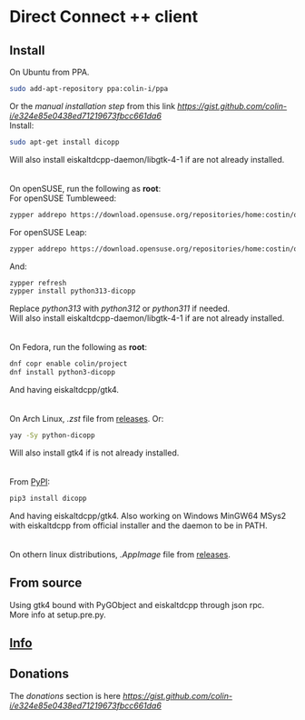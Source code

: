 # Direct Connect ++ client

## Install
On Ubuntu from PPA.
```sh
sudo add-apt-repository ppa:colin-i/ppa
```
Or the *manual installation step* from this link *https://gist.github.com/colin-i/e324e85e0438ed71219673fbcc661da6* \
Install:
```sh
sudo apt-get install dicopp
```
Will also install eiskaltdcpp-daemon/libgtk-4-1 if are not already installed.\
\
\
On openSUSE, run the following as __root__:\
For openSUSE Tumbleweed:
```sh
zypper addrepo https://download.opensuse.org/repositories/home:costin/openSUSE_Tumbleweed/home:costin.repo
```
For openSUSE Leap:
```sh
zypper addrepo https://download.opensuse.org/repositories/home:costin/openSUSE_Leap_16.0/home:costin.repo
```
And:
```sh
zypper refresh
zypper install python313-dicopp
```
Replace *python313* with *python312* or *python311* if needed.\
Will also install eiskaltdcpp-daemon/libgtk-4-1 if are not already installed.\
\
\
On Fedora, run the following as __root__:
```sh
dnf copr enable colin/project
dnf install python3-dicopp
```
And having eiskaltdcpp/gtk4.\
\
\
On Arch Linux, <i>.zst</i> file from [releases](https://github.com/colin-i/dico/releases). Or:
```sh
yay -Sy python-dicopp
```
Will also install gtk4 if is not already installed.\
\
\
From [PyPI](https://pypi.org/project/dicopp):
```sh
pip3 install dicopp
```
And having eiskaltdcpp/gtk4. Also working on Windows MinGW64 MSys2 with eiskaltdcpp from official installer and the daemon to be in PATH.\
\
\
On othern linux distributions, <i>.AppImage</i> file from [releases](https://github.com/colin-i/dico/releases).

## From source
Using gtk4 bound with PyGObject and eiskaltdcpp through json rpc.\
More info at setup.pre.py.

## [Info](https://github.com/colin-i/dico/blob/master/info.md)

## Donations
The *donations* section is here
*https://gist.github.com/colin-i/e324e85e0438ed71219673fbcc661da6*
